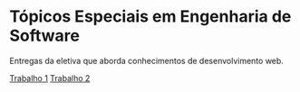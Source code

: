 # Tópicos Especiais em Engenharia de Software
Entregas da eletiva que aborda conhecimentos de desenvolvimento web.

[Trabalho 1](https://sorazem.github.io/top-esp-eng-soft/Trabalho1/index.html)
[Trabalho 2](https://sorazem.github.io/top-esp-eng-soft/Trabalho2/index.html)
